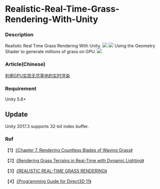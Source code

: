 # Realistic-Real-Time-Grass-Rendering-With-Unity

### Description
Realistic Real Time Grass Rendering With Unity.
![](http://images2017.cnblogs.com/blog/686199/201709/686199-20170924102024259-1948824515.jpg)
![](http://gadimg-10045137.image.myqcloud.com/20170927/59caf96cbb68c.png)
Using the Geometry Shader to generate millions of grass on GPU.
![](http://images2017.cnblogs.com/blog/686199/201709/686199-20170924102841103-1853404544.png)

### Article(Chinese)
[利用GPU实现无尽草地的实时渲染](http://www.cnblogs.com/murongxiaopifu/p/7572703.html)

### Requirement
Unity 5.6+

## Update
Unity 2017.3 supports 32-bit index buffer.

### Ref
【1】[《Chapter 7. Rendering Countless Blades of Waving Grass》](https://developer.nvidia.com/gpugems/GPUGems/gpugems_ch07.html)

【2】[《Rendering Grass Terrains in
Real-Time with Dynamic Lighting》](http://kevinboulanger.net/publications/grassSiggraph2006ppt.pdf)

【3】[《REALISTIC REAL-TIME GRASS RENDERING》](http://illogictree.com/blog/projects/)

【4】[《Programming Guide for Direct3D 11》](https://msdn.microsoft.com/en-us/library/windows/desktop/mt787170(v=vs.85).aspx)
